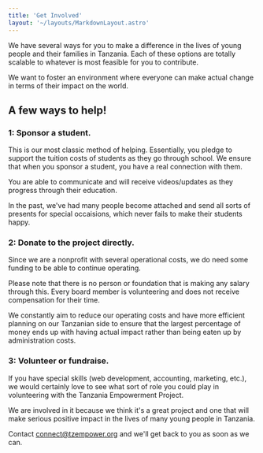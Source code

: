 ```yaml
---
title: 'Get Involved'
layout: '~/layouts/MarkdownLayout.astro'
---
```


We have several ways for you to make a difference in the lives of young people and their families in Tanzania. Each of these options are totally scalable to whatever is most feasible for you to contribute.

We want to foster an environment where everyone can make actual change in terms of their impact on the world.

## A few ways to help!

### 1: Sponsor a student.

This is our most classic method of helping. Essentially, you pledge to support the tuition costs of students as they go through school. We ensure that when you sponsor a student, you have a real connection with them.

You are able to communicate and will receive videos/updates as they progress through their education.

In the past, we've had many people become attached and send all sorts of presents for special occaisions, which never fails to make their students happy.

### 2: Donate to the project directly.

Since we are a nonprofit with several operational costs, we do need some funding to be able to continue operating.

Please note that there is no person or foundation that is making any salary through this. Every board member is volunteering and does not receive compensation for their time.

We constantly aim to reduce our operating costs and have more efficient planning on our Tanzanian side to ensure that the largest percentage of money ends up with having actual impact rather than being eaten up by administration costs.

### 3: Volunteer or fundraise.

If you have special skills (web development, accounting, marketing, etc.), we would certainly love to see what sort of role you could play in volunteering with the Tanzania Empowerment Project.

We are involved in it because we think it's a great project and one that will make serious positive impact in the lives of many young people in Tanzania.

Contact [connect@tzempower.org](mailto:connect@tzempower.org) and we'll get back to you as soon as we can.
